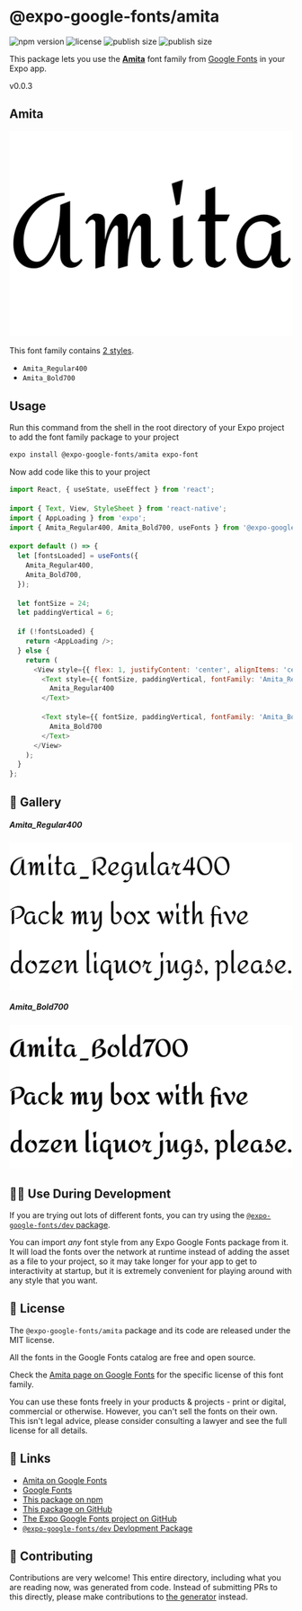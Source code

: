 # @expo-google-fonts/amita

![npm version](https://flat.badgen.net/npm/v/@expo-google-fonts/amita)
![license](https://flat.badgen.net/github/license/expo/google-fonts)
![publish size](https://flat.badgen.net/packagephobia/install/@expo-google-fonts/amita)
![publish size](https://flat.badgen.net/packagephobia/publish/@expo-google-fonts/amita)

This package lets you use the [**Amita**](https://fonts.google.com/specimen/Amita) font family from [Google Fonts](https://fonts.google.com/) in your Expo app.

v0.0.3

## Amita

![Amita](./font-family.png)

This font family contains [2 styles](#-gallery).

- `Amita_Regular400`
- `Amita_Bold700`

## Usage

Run this command from the shell in the root directory of your Expo project to add the font family package to your project
```sh
expo install @expo-google-fonts/amita expo-font
```

Now add code like this to your project
```js
import React, { useState, useEffect } from 'react';

import { Text, View, StyleSheet } from 'react-native';
import { AppLoading } from 'expo';
import { Amita_Regular400, Amita_Bold700, useFonts } from '@expo-google-fonts/amita';

export default () => {
  let [fontsLoaded] = useFonts({
    Amita_Regular400,
    Amita_Bold700,
  });

  let fontSize = 24;
  let paddingVertical = 6;

  if (!fontsLoaded) {
    return <AppLoading />;
  } else {
    return (
      <View style={{ flex: 1, justifyContent: 'center', alignItems: 'center' }}>
        <Text style={{ fontSize, paddingVertical, fontFamily: 'Amita_Regular400' }}>
          Amita_Regular400
        </Text>

        <Text style={{ fontSize, paddingVertical, fontFamily: 'Amita_Bold700' }}>
          Amita_Bold700
        </Text>
      </View>
    );
  }
};

```

## 🔡 Gallery

##### Amita_Regular400
![Amita_Regular400](./f8ab328073e1c729f0b4f38521b47bb39c63db396da1602f6b08a2a8775249f4.ttf.png)

##### Amita_Bold700
![Amita_Bold700](./e421cec126c6014995b96189e28c3c8b119e3e21dbe1c3dea8585ec31afa0679.ttf.png)


## 👩‍💻 Use During Development

If you are trying out lots of different fonts, you can try using the [`@expo-google-fonts/dev` package](https://github.com/expo/google-fonts/tree/master/font-packages/dev#readme).

You can import *any* font style from any Expo Google Fonts package from it. It will load the fonts
over the network at runtime instead of adding the asset as a file to your project, so it may take longer
for your app to get to interactivity at startup, but it is extremely convenient
for playing around with any style that you want.

## 📖 License

The `@expo-google-fonts/amita` package and its code are released under the MIT license.

All the fonts in the Google Fonts catalog are free and open source.

Check the [Amita page on Google Fonts](https://fonts.google.com/specimen/Amita) for the specific license of this font family.

You can use these fonts freely in your products & projects - print or digital, commercial or otherwise. However, you can't sell the fonts on their own. This isn't legal advice, please consider consulting a lawyer and see the full license for all details.

## 🔗 Links

- [Amita on Google Fonts](https://fonts.google.com/specimen/Amita)
- [Google Fonts](https://fonts.google.com/)
- [This package on npm](https://www.npmjs.com/package/@expo-google-fonts/amita)
- [This package on GitHub](https://github.com/expo/google-fonts/tree/master/font-packages/amita)
- [The Expo Google Fonts project on GitHub](https://github.com/expo/google-fonts)
- [`@expo-google-fonts/dev` Devlopment Package](https://github.com/expo/google-fonts/tree/master/font-packages/dev)


## 🤝 Contributing

Contributions are very welcome! This entire directory, including what you are reading now, was generated from code. Instead of submitting PRs to this directly, please make contributions to [the generator](https://github.com/expo/google-fonts/tree/master/packages/generator) instead.
